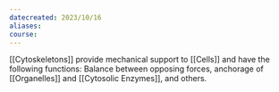 ```yaml
---
datecreated: 2023/10/16
aliases: 
course:
---
```

[[Cytoskeletons]] provide mechanical support to [[Cells]] and have the following functions: Balance between opposing forces, anchorage of [[Organelles]] and [[Cytosolic Enzymes]], and others.